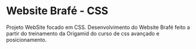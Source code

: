 # Website Brafé - CSS
 Projeto WebSite focado em CSS. Desenvolvimento do Website Brafé feito a partir do treinamento da Origamid do curso de css avançado e posicionamento.

